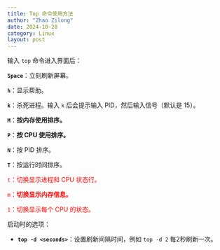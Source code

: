 ```yaml
---
title: Top 命令使用方法 
author: "Zhao Zilong"
date: 2024-10-28
category: Linux
layout: post
---
```


输入 `top` 命令进入界面后：

**`Space`**：立刻刷新屏幕。

**`h`**：显示帮助。

**`k`**：杀死进程。输入 `k` 后会提示输入 PID，然后输入信号（默认是 15）。

**`M`**：**按内存使用排序。**

**`P`**：**按 CPU 使用排序。**

**`N`**：按 PID 排序。

**`T`**：按运行时间排序。

<font color='red'>`t`：切换显示进程和 CPU 状态行。</font>

<font color=red>`m`：**切换显示内存信息。**</font>

<font color=red>`1`：切换显示每个 CPU 的状态。</font>

启动时的选项：

- **`top -d <seconds>`**：设置刷新间隔时间，例如 `top -d 2` 每2秒刷新一次。
